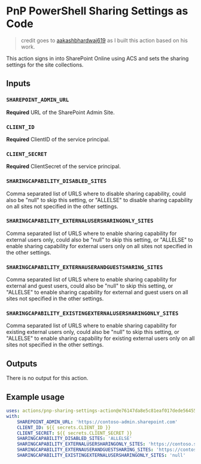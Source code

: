 # PnP PowerShell Sharing Settings as Code

> credit goes to [aakashbhardwaj619](https://github.com/aakashbhardwaj619) as I built this action based on his work.

This action signs in into SharePoint Online using ACS and sets the sharing settings for the site collections.

## Inputs

### `SHAREPOINT_ADMIN_URL`

**Required** URL of the SharePoint Admin Site.

### `CLIENT_ID`

**Required** ClientID of the service principal.

### `CLIENT_SECRET`

**Required** ClientSecret of the service principal.

### `SHARINGCAPABILITY_DISABLED_SITES`

Comma separated list of URLS where to disable sharing capability, could also be "null" to skip this setting, or "ALLELSE" to disable sharing capability on all sites not specified in the other settings.

### `SHARINGCAPABILITY_EXTERNALUSERSHARINGONLY_SITES`

Comma separated list of URLS where to enable sharing capability for external users only, could also be "null" to skip this setting, or "ALLELSE" to enable sharing capability for external users only on all sites not specified in the other settings.

### `SHARINGCAPABILITY_EXTERNAUSERANDGUESTSHARING_SITES`

Comma separated list of URLS where to enable sharing capability for external and guest users, could also be "null" to skip this setting, or "ALLELSE" to enable sharing capability for external and guest users on all sites not specified in the other settings.

### `SHARINGCAPABILITY_EXISTINGEXTERNALUSERSHARINGONLY_SITES`

Comma separated list of URLS where to enable sharing capability for existing external users only, could also be "null" to skip this setting, or "ALLELSE" to enable sharing capability for existing external users only on all sites not specified in the other settings.

## Outputs

There is no output for this action.

## Example usage

```yaml
uses: actions/pnp-sharing-settings-action@e76147da8e5c81eaf017dede5645551d4b94427b
with:
    SHAREPOINT_ADMIN_URL: 'https://contoso-admin.sharepoint.com'
    CLIENT_ID: ${{ secrets.CLIENT_ID }}
    CLIENT_SECRET: ${{ secrets.CLIENT_SECRET }}
    SHARINGCAPABILITY_DISABLED_SITES: 'ALLELSE'
    SHARINGCAPABILITY_EXTERNALUSERSHARINGONLY_SITES: 'https://contoso.sharepoint.com/, https://contoso.sharepoint.com/sites/Development'
    SHARINGCAPABILITY_EXTERNAUSERANDGUESTSHARING_SITES: 'https://contoso.sharepoint.com/sites/HR, https://contoso.sharepoint.com/sites/bteam, https://contoso.sharepoint.com/sites/ateam'
    SHARINGCAPABILITY_EXISTINGEXTERNALUSERSHARINGONLY_SITES: 'null'
```
